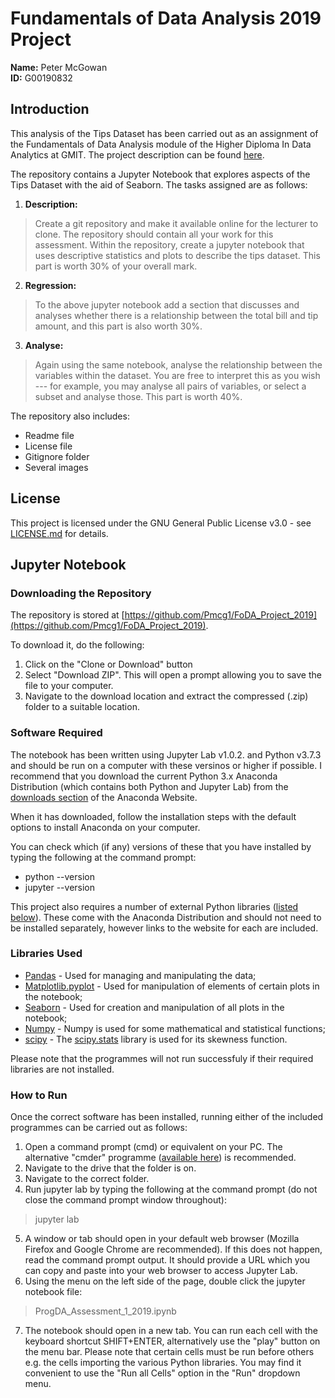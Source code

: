 # Fundamentals of Data Analysis 2019 Project
<b>Name:</b> Peter McGowan<br>
<b>ID:</b> G00190832 

## Introduction

This analysis of the Tips Dataset has been carried out as an assignment of the Fundamentals of Data Analysis module of the Higher Diploma In Data Analytics at GMIT. The project description can be found [here](https://github.com/ianmcloughlin/project-2019-fundda/blob/master/project.pdf).

The repository contains a Jupyter Notebook that explores aspects of the Tips Dataset with the aid of Seaborn. The tasks assigned are as follows:
1. <b>Description:</b> 
>Create a git repository and make it available online for the lecturer to clone. The repository should contain all your work for this assessment. Within the repository, create a jupyter notebook that uses descriptive statistics and plots to describe the tips dataset. This part is worth 30% of your overall mark.
2. <b>Regression:</b> 
>To the above jupyter notebook add a section that discusses and analyses whether there is a relationship between the total bill and tip amount, and this part is also worth 30%.
3. <b>Analyse:</b> 
>Again using the same notebook, analyse the relationship between the variables within the dataset. You are free to interpret this as you wish --- for example, you may analyse all pairs of variables, or select a subset and analyse those. This part is worth 40%.


The repository also includes:
* Readme file
* License file
* Gitignore folder
* Several images

## License

This project is licensed under the GNU General Public License v3.0 - see [LICENSE.md](LICENSE) for details.

## Jupyter Notebook

### Downloading the Repository

The repository is stored at [https://github.com/Pmcg1/FoDA_Project_2019](https://github.com/Pmcg1/FoDA_Project_2019).

To download it, do the following:

1. Click on the "Clone or Download" button
2. Select "Download ZIP". This will open a prompt allowing you to save the file to your computer.
3. Navigate to the download location and extract the compressed (.zip) folder to a suitable location.

### Software Required

The notebook has been written using Jupyter Lab v1.0.2. and Python v3.7.3 and should be run on a computer with these versinos or higher if possible. I recommend that you download the current Python 3.x Anaconda Distribution (which contains both Python and Jupyter Lab) from the [downloads section](https://www.anaconda.com/distribution/#download-section) of the Anaconda Website.

When it has downloaded, follow the installation steps with the default options to install Anaconda on your computer.

You can check which (if any) versions of these that you have installed by typing the following at the command prompt:
* python --version
* jupyter --version

This project also requires a number of external Python libraries ([listed below](#Libraries-Used)). These come with the Anaconda Distribution and should not need to be installed separately, however links to the website for each are included.

### Libraries Used

* [Pandas](https://pandas.pydata.org/) - Used for managing and manipulating the data;
* [Matplotlib.pyplot](https://matplotlib.org/tutorials/introductory/pyplot.html) - Used for manipulation of elements of certain plots in the notebook;
* [Seaborn](https://seaborn.pydata.org/) - Used for creation and manipulation of all plots in the notebook;
* [Numpy](https://www.numpy.org/) - Numpy is used for some mathematical and statistical functions;
* [scipy](https://www.scipy.org/) - The [scipy.stats](https://docs.scipy.org/doc/scipy/reference/stats.html) library is used for its skewness function.

Please note that the programmes will not run successfuly if their required libraries are not installed.

### How to Run

Once the correct software has been installed, running either of the included programmes can be carried out as follows:

1. Open a command prompt (cmd) or equivalent on your PC. The alternative "cmder" programme ([available here](https://cmder.net/)) is recommended.
2. Navigate to the drive that the folder is on.
3. Navigate to the correct folder.
4. Run jupyter lab by typing the following at the command prompt (do not close the command prompt window throughout):
> jupyter lab

5. A window or tab should open in your default web browser (Mozilla Firefox and Google Chrome are recommended). If this does not happen, read the command prompt output. It should provide a URL which you can copy and paste into your web browser to access Jupyter Lab.
6. Using the menu on the left side of the page, double click the jupyter notebook file:
> ProgDA_Assessment_1_2019.ipynb

7. The notebook should open in a new tab. You can run each cell with the keyboard shortcut SHIFT+ENTER, alternatively use the "play" button on the menu bar. Please note that certain cells must be run before others e.g. the cells importing the various Python libraries. You may find it convenient to use the "Run all Cells" option in the "Run" dropdown menu.
